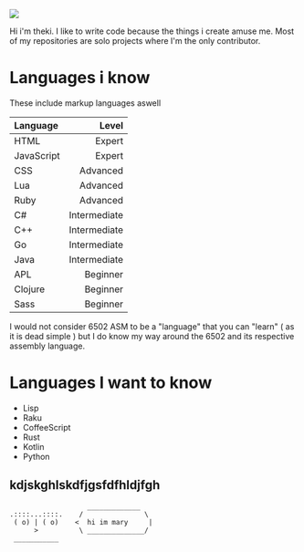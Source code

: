 [![](https://github-readme-stats.vercel.app/api?username=thekifake&theme=radical&show=reviews)](https://github.com/thekifake/thekifake)

Hi i'm theki. I like to write code because the things i create amuse me. Most of my repositories are solo projects where I'm the only contributor.

# Languages i know
These include markup languages aswell

| Language | Level |
| :------- | ----: |
| HTML | Expert |
| JavaScript | Expert |
| CSS | Advanced |
| Lua | Advanced |
| Ruby | Advanced |
| C# | Intermediate |
| C++ | Intermediate |
| Go | Intermediate |
| Java | Intermediate |
| APL | Beginner 
| Clojure | Beginner |
| Sass | Beginner |

I would not consider 6502 ASM to be a "language" that you can "learn" ( as it is dead simple ) but I do know my way around the 6502 and its respective assembly language.

# Languages I want to know

- Lisp
- Raku
- CoffeeScript
- Rust
- Kotlin
- Python

## kdjskghlskdfjgsfdfhldjfgh

```
                   _____________
.::::...::::.    /               \
 ( o) | ( o)    <  hi im mary     |
      >          \ ______________/
 ___________
```
